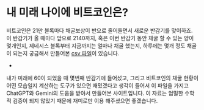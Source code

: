 # 내 미래 나이에 비트코인은?

비트코인은 21만 블록마다 채굴보상이 반으로 줄어들면서 새로운 반감기를 맞이하죠. 이 반감기가 올 때마다 앞으로 2140까지, 혹은 이번 반감기 동안 채굴 할 수 있는 양이 몇개인지, 제네시스 블록부터 지금까지는 얼마나 채굴 했는지, 하루에는 몇개 정도 채굴이 되는지 궁금해서 만들어본 [csv 파일](epochs.csv)이 있습니다.  

-  
내가 미래에 60이 되었을 때 몇번째 반감기에 들어섰고, 그리고 비트코인의 채굴 현황이 어떤 모습일지 계산하는 도구가 있으면 재밌겠다고 생각이 들어서 이 파일을 가지고 ChatGPT와 Gemini의 도움을 받아서 만들어본 사이트입니다. 이 자료는 엄밀한 수학적 검증이 되지 않았기 때문에 재미로만 이용 해주셨으면 좋겠습니다.
